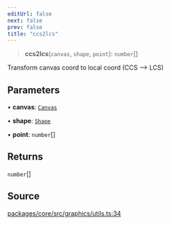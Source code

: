 ```yaml
---
editUrl: false
next: false
prev: false
title: "ccs2lcs"
---
```


> **ccs2lcs**(`canvas`, `shape`, `point`): `number`[]

Transform canvas coord to local coord (CCS --> LCS)

## Parameters

• **canvas**: [`Canvas`](/api-core/classes/canvas/)

• **shape**: [`Shape`](/api-core/classes/shape/)

• **point**: `number`[]

## Returns

`number`[]

## Source

[packages/core/src/graphics/utils.ts:34](https://github.com/dgmjs/dgmjs/blob/main/packages/core/src/graphics/utils.ts#L34)
